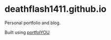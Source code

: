 # deathflash1411.github.io

Personal portfolio and blog.

Built using [portfolYOU](https://github.com/YoussefRaafatNasry/portfolYOU)
